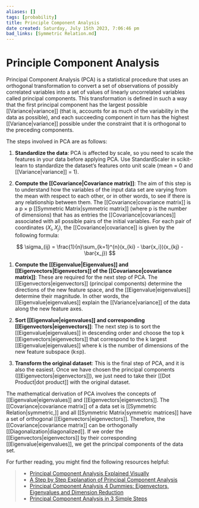```yaml
---
aliases: []
tags: [probability]
title: Principle Component Analysis
date created: Saturday, July 15th 2023, 7:06:46 pm
bad_links: [Symmetric Relation.md]
---
```

# Principle Component Analysis

Principal Component Analysis (PCA) is a statistical procedure that uses an orthogonal transformation to convert a set of observations of possibly correlated variables into a set of values of linearly uncorrelated variables called principal components. This transformation is defined in such a way that the first principal component has the largest possible [[Variance|variance]] (that is, accounts for as much of the variability in the data as possible), and each succeeding component in turn has the highest [[Variance|variance]] possible under the constraint that it is orthogonal to the preceding components.

The steps involved in PCA are as follows:

1. **Standardize the data**: PCA is affected by scale, so you need to scale the features in your data before applying PCA. Use StandardScaler in scikit-learn to standardize the dataset’s features onto unit scale (mean = 0 and [[Variance|variance]] = 1).

2. **Compute the [[Covariance|Covariance matrix]]**: The aim of this step is to understand how the variables of the input data set are varying from the mean with respect to each other, or in other words, to see if there is any relationship between them. The [[Covariance|covariance matrix]] is a p × p [[Symmetric Matrix|symmetric matrix]] (where p is the number of dimensions) that has as entries the [[Covariance|covariances]] associated with all possible pairs of the initial variables. For each pair of coordinates $(X_i, X_j)$, the [[Covariance|covariance]] is given by the following formula:

$$
\sigma_{ij} = \frac{1}{n}\sum_{k=1}^{n}(x_{ki} - \bar{x_i})(x_{kj} - \bar{x_j})
$$

1. **Compute the [[Eigenvalue|Eigenvalues]] and [[Eigenvectors|Eigenvectors]] of the [[Covariance|covariance matrix]]**: These are required for the next step of PCA. The [[Eigenvectors|eigenvectors]] (principal components) determine the directions of the new feature space, and the [[Eigenvalue|eigenvalues]] determine their magnitude. In other words, the [[Eigenvalue|eigenvalues]] explain the [[Variance|variance]] of the data along the new feature axes.

2. **Sort [[Eigenvalue|eigenvalues]] and corresponding [[Eigenvectors|eigenvectors]]**: The next step is to sort the [[Eigenvalue|eigenvalues]] in descending order and choose the top k [[Eigenvectors|eigenvectors]] that correspond to the k largest [[Eigenvalue|eigenvalues]] where k is the number of dimensions of the new feature subspace (k≤p).

3. **Transform the original dataset**: This is the final step of PCA, and it is also the easiest. Once we have chosen the principal components ([[Eigenvectors|eigenvectors]]), we just need to take their [[Dot Product|dot product]] with the original dataset.

The mathematical derivation of PCA involves the concepts of [[Eigenvalue|eigenvalues]] and [[Eigenvectors|eigenvectors]]. The [[Covariance|covariance matrix]] of a data set is [[Symmetric Relation|symmetric,]] and all [[Symmetric Matrix|symmetric matrices]] have a set of orthogonal [[Eigenvectors|eigenvectors]]. Therefore, the [[Covariance|covariance matrix]] can be orthogonally [[Diagonalization|diagonalized]]. If we order the [[Eigenvectors|eigenvectors]] by their corresponding [[Eigenvalue|eigenvalues]], we get the principal components of the data set.

For further reading, you might find the following resources helpful:

> - [Principal Component Analysis Explained Visually](http://setosa.io/ev/principal-component-analysis/)
> - [A Step by Step Explanation of Principal Component Analysis](https://builtin.com/data-science/step-step-explanation-principal-component-analysis)
> - [Principal Component Analysis 4 Dummies: Eigenvectors, Eigenvalues and Dimension Reduction](https://georgemdallas.wordpress.com/2013/10/30/principal-component-analysis-4-dummies-eigenvectors-eigenvalues-and-dimension-reduction/)
> - [Principal Component Analysis in 3 Simple Steps](https://sebastianraschka.com/Articles/2015_pca_in_3_steps.html)